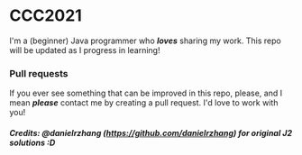 # CCC2021
I'm a (beginner) Java programmer who ***loves*** sharing my work. This repo will be updated as I progress in learning!

### Pull requests
If you ever see something that can be improved in this repo, please, and I mean ***please*** contact me by creating a pull request. I'd love to work with you!

##### Credits: @danielrzhang (https://github.com/danielrzhang) for original J2 solutions :D
